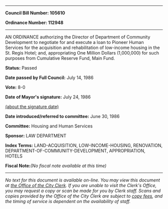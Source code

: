

********

**Council Bill Number: 105610**
   
**Ordinance Number: 112948**
********

 AN ORDINANCE authorizing the Director of Department of Community Development to negotiate for and execute a loan to Pioneer Human Services for the acquisition and rehabilitation of low-income housing in the St. Regis Hotel; and, appropriating One Million Dollars (1,000,000) for such purposes from Cumulative Reserve Fund, Main Fund.

**Status:** Passed
   
**Date passed by Full Council:** July 14, 1986
   
**Vote:** 8-0
   
**Date of Mayor's signature:** July 24, 1986
   
[(about the signature date)](/~public/approvaldate.htm)
   
   
   
**Date introduced/referred to committee:** June 30, 1986
   
**Committee:** Housing and Human Services
   
**Sponsor:** LAW DEPARTMENT
   
   
**Index Terms:** LAND-ACQUISITION, LOW-INCOME-HOUSING, RENOVATION, DEPARTMENT-OF-COMMUNITY-DEVELOPMENT, APPROPRIATION, HOTELS

**Fiscal Note:**_(No fiscal note available at this time)_
********

_No text for this document is available on-line. You may view this document at [the Office of the City Clerk](http://www.seattle.gov/leg/clerk/contactUs.htm). If you are unable to visit the Clerk's Office, you may request a copy or scan be made for you by Clerk staff. Scans and copies provided by the Office of the City Clerk are subject to [copy fees](http://clerk.seattle.gov/~public/clerkfees.htm), and the timing of service is dependent on the availability of staff._

